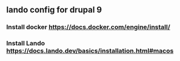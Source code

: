 ## lando config for drupal 9 

### Install docker https://docs.docker.com/engine/install/
### Install Lando https://docs.lando.dev/basics/installation.html#macos
